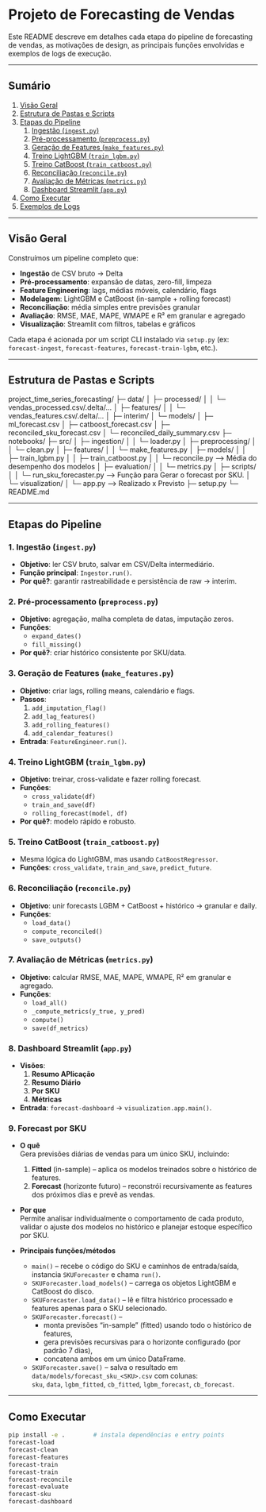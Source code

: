 # Projeto de Forecasting de Vendas

Este README descreve em detalhes cada etapa do pipeline de forecasting de vendas, as motivações de design, as principais funções envolvidas e exemplos de logs de execução.

---

## Sumário

1. [Visão Geral](#visão-geral)  
2. [Estrutura de Pastas e Scripts](#estrutura-de-pastas-e-scripts)  
3. [Etapas do Pipeline](#etapas-do-pipeline)  
   1. [Ingestão (`ingest.py`)](#1-ingestão-ingestpy)  
   2. [Pré-processamento (`preprocess.py`)](#2-pré-processamento-preprocesspy)  
   3. [Geração de Features (`make_features.py`)](#3-geração-de-features-make_featurespy)  
   4. [Treino LightGBM (`train_lgbm.py`)](#4-treino-lightgbm-train_lgbmpy)  
   5. [Treino CatBoost (`train_catboost.py`)](#5-treino-catboost-train_catboostpy)  
   6. [Reconciliação (`reconcile.py`)](#6-reconciliação-reconcilepy)  
   7. [Avaliação de Métricas (`metrics.py`)](#7-avaliação-de-métricas-metricspy)  
   8. [Dashboard Streamlit (`app.py`)](#8-dashboard-streamlit-apppy)  
4. [Como Executar](#como-executar)  
5. [Exemplos de Logs](#exemplos-de-logs)  

---

## Visão Geral

Construímos um pipeline completo que:

- **Ingestão** de CSV bruto → Delta  
- **Pré-processamento**: expansão de datas, zero-fill, limpeza  
- **Feature Engineering**: lags, médias móveis, calendário, flags  
- **Modelagem**: LightGBM e CatBoost (in-sample + rolling forecast)  
- **Reconciliação**: média simples entre previsões granular  
- **Avaliação**: RMSE, MAE, MAPE, WMAPE e R² em granular e agregado  
- **Visualização**: Streamlit com filtros, tabelas e gráficos  

Cada etapa é acionada por um script CLI instalado via `setup.py` (ex: `forecast-ingest`, `forecast-features`, `forecast-train-lgbm`, etc.).

---

## Estrutura de Pastas e Scripts

project_time_series_forecasting/
├─ data/
│  ├─ processed/
│  │  └─ vendas_processed.csv/.delta/…
│  ├─ features/
│  │  └─ vendas_features.csv/.delta/…
│  ├─ interim/
│  └─ models/
│     ├─ ml_forecast.csv
│     ├─ catboost_forecast.csv
│     ├─ reconciled_sku_forecast.csv
│     └─ reconciled_daily_summary.csv
├─ notebooks/
├─ src/
│  ├─ ingestion/
│  │  └─ loader.py
│  ├─ preprocessing/
│  │  └─ clean.py
│  ├─ features/
│  │  └─ make_features.py
│  ├─ models/
│  │  ├─ train_lgbm.py
│  │  ├─ train_catboost.py
│  │  └─ reconcile.py --> Média do desempenho dos modelos
│  ├─ evaluation/
│  │  └─ metrics.py
│  ├─ scripts/
│  │  └─ run_sku_forecaster.py --> Função para Gerar o forecast por SKU.
│  └─ visualization/
│     └─ app.py --> Realizado x Previsto
├─ setup.py
└─ README.md


---

## Etapas do Pipeline

### 1. Ingestão (`ingest.py`)
- **Objetivo**: ler CSV bruto, salvar em CSV/Delta intermediário.  
- **Função principal**: `Ingestor.run()`.  
- **Por quê?**: garantir rastreabilidade e persistência de raw → interim.

### 2. Pré-processamento (`preprocess.py`)
- **Objetivo**: agregação, malha completa de datas, imputação zeros.  
- **Funções**:
  - `expand_dates()`
  - `fill_missing()`
- **Por quê?**: criar histórico consistente por SKU/data.

### 3. Geração de Features (`make_features.py`)
- **Objetivo**: criar lags, rolling means, calendário e flags.  
- **Passos**:
  1. `add_imputation_flag()`  
  2. `add_lag_features()`  
  3. `add_rolling_features()`  
  4. `add_calendar_features()`  
- **Entrada**: `FeatureEngineer.run()`.  

### 4. Treino LightGBM (`train_lgbm.py`)
- **Objetivo**: treinar, cross-validate e fazer rolling forecast.  
- **Funções**:
  - `cross_validate(df)`
  - `train_and_save(df)`
  - `rolling_forecast(model, df)`
- **Por quê?**: modelo rápido e robusto.

### 5. Treino CatBoost (`train_catboost.py`)
- Mesma lógica do LightGBM, mas usando `CatBoostRegressor`.  
- **Funções**: `cross_validate`, `train_and_save`, `predict_future`.

### 6. Reconciliação (`reconcile.py`)
- **Objetivo**: unir forecasts LGBM + CatBoost + histórico → granular e daily.  
- **Funções**:
  - `load_data()`
  - `compute_reconciled()`
  - `save_outputs()`

### 7. Avaliação de Métricas (`metrics.py`)
- **Objetivo**: calcular RMSE, MAE, MAPE, WMAPE, R² em granular e agregado.  
- **Funções**:
  - `load_all()`
  - `_compute_metrics(y_true, y_pred)`
  - `compute()`
  - `save(df_metrics)`

### 8. Dashboard Streamlit (`app.py`)
- **Visões**:
  1. **Resumo APlicação**  
  2. **Resumo Diário**  
  3. **Por SKU**  
  4. **Métricas**  
- **Entrada**: `forecast-dashboard` → `visualization.app.main()`.


### 9. Forecast por SKU
- **O quê**  
  Gera previsões diárias de vendas para um único SKU, incluindo:  
  1. **Fitted** (in-sample) – aplica os modelos treinados sobre o histórico de features.  
  2. **Forecast** (horizonte futuro) – reconstrói recursivamente as features dos próximos dias e prevê as vendas.

- **Por que**  
  Permite analisar individualmente o comportamento de cada produto, validar o ajuste dos modelos no histórico e planejar estoque específico por SKU.

- **Principais funções/métodos**  
  - `main()` – recebe o código do SKU e caminhos de entrada/saída, instancia `SKUForecaster` e chama `run()`.  
  - `SKUForecaster.load_models()` – carrega os objetos LightGBM e CatBoost do disco.  
  - `SKUForecaster.load_data()` – lê e filtra histórico processado e features apenas para o SKU selecionado.  
  - `SKUForecaster.forecast()` –  
    - monta previsões “in-sample” (fitted) usando todo o histórico de features,  
    - gera previsões recursivas para o horizonte configurado (por padrão 7 dias),  
    - concatena ambos em um único DataFrame.  
  - `SKUForecaster.save()` – salva o resultado em `data/models/forecast_sku_<SKU>.csv` com colunas:  
    `sku`, `data`, `lgbm_fitted`, `cb_fitted`, `lgbm_forecast`, `cb_forecast`.  
---

## Como Executar

```bash
pip install -e .        # instala dependências e entry points
forecast-load
forecast-clean
forecast-features
forecast-train
forecast-train
forecast-reconcile
forecast-evaluate
forecast-sku
forecast-dashboard


